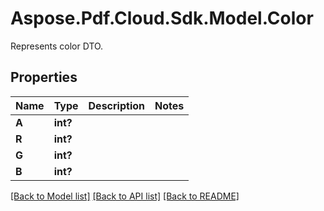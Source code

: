 # Aspose.Pdf.Cloud.Sdk.Model.Color
Represents color DTO.

## Properties

Name | Type | Description | Notes
------------ | ------------- | ------------- | -------------
**A** | **int?** |  | 
**R** | **int?** |  | 
**G** | **int?** |  | 
**B** | **int?** |  | 

[[Back to Model list]](../README.md#documentation-for-models) [[Back to API list]](../README.md#documentation-for-api-endpoints) [[Back to README]](../README.md)

